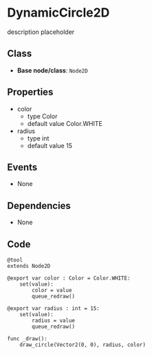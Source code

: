 # DynamicCircle2D

description placeholder

## **Class**

- **Base node/class**: `Node2D`

## **Properties**

- color
	- type  Color
    - default value Color.WHITE
- radius
    - type int
    - default value 15

## **Events**

- None

## **Dependencies**
- None

## Code
```gdscript
@tool
extends Node2D

@export var color : Color = Color.WHITE:
	set(value):
		color = value
		queue_redraw()

@export var radius : int = 15:
	set(value):
		radius = value
		queue_redraw()

func _draw():
	draw_circle(Vector2(0, 0), radius, color)
```
